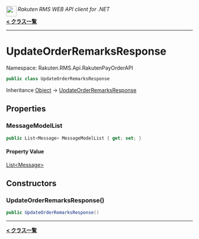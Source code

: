 <img align="left" style="height: 2em;" src="https://webservice.rakuten.co.jp/favicon.ico"><em>Rakuten RMS WEB API client for .NET</em>

[**< クラス一覧**](./)
- - -

# UpdateOrderRemarksResponse

Namespace: Rakuten.RMS.Api.RakutenPayOrderAPI

```csharp
public class UpdateOrderRemarksResponse
```

Inheritance [Object](https://docs.microsoft.com/en-us/dotnet/api/system.object) → [UpdateOrderRemarksResponse](./rakuten.rms.api.rakutenpayorderapi.updateorderremarksresponse)

## Properties

### <a id="properties-messagemodellist"/>**MessageModelList**

```csharp
public List<Message> MessageModelList { get; set; }
```

#### Property Value

[List&lt;Message&gt;](https://docs.microsoft.com/en-us/dotnet/api/system.collections.generic.list-1)<br>

## Constructors

### <a id="constructors-.ctor"/>**UpdateOrderRemarksResponse()**

```csharp
public UpdateOrderRemarksResponse()
```


- - -
[**< クラス一覧**](./)
